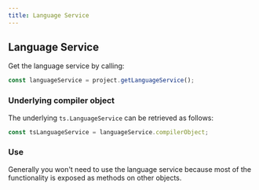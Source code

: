 ```yaml
---
title: Language Service
---
```


## Language Service

Get the language service by calling:

```ts
const languageService = project.getLanguageService();
```

### Underlying compiler object

The underlying `ts.LanguageService` can be retrieved as follows:

```ts
const tsLanguageService = languageService.compilerObject;
```

### Use

Generally you won't need to use the language service because most of the functionality is exposed as methods on other objects.

